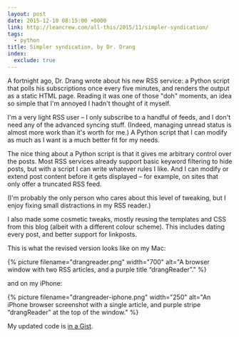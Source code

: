 ```yaml
---
layout: post
date: 2015-12-10 08:15:00 +0000
link: http://leancrew.com/all-this/2015/11/simpler-syndication/
tags:
  - python
title: Simpler syndication, by Dr. Drang
index:
  exclude: true
---
```


A fortnight ago, Dr. Drang wrote about his new RSS service: a Python script that polls his subscriptions once every five minutes, and renders the output as a static HTML page.
Reading it was one of those "doh" moments, an idea so simple that I'm annoyed I hadn't thought of it myself.

I'm a very light RSS user – I only subscribe to a handful of feeds, and I don't need any of the advanced syncing stuff.  (Indeed, managing unread status is almost more work than it's worth for me.)  A Python script that I can modify as much as I want is a much better fit for my needs.

The nice thing about a Python script is that it gives me arbitrary control over the posts.  Most RSS services already support basic keyword filtering to hide posts, but with a script I can write whatever rules I like.  And I can modify or extend post content before it gets displayed – for example, on sites that only offer a truncated RSS feed.

(I'm probably the only person who cares about this level of tweaking, but I enjoy fixing small distractions in my RSS reader.)

I also made some cosmetic tweaks, mostly reusing the templates and CSS from this blog (albeit with a different colour scheme).  This includes dating every post, and better support for linkposts.

This is what the revised version looks like on my Mac:

{%
  picture
  filename="drangreader.png"
  width="700"
  alt="A browser window with two RSS articles, and a purple title “drangReader”."
%}

and on my iPhone:

{%
  picture
  filename="drangreader-iphone.png"
  width="250"
  alt="An iPhone browser screenshot with a single article, and purple stripe “drangReader” at the top of the window."
%}

My updated code is [in a Gist](https://gist.github.com/alexwlchan/01cec115a6f51d35ab26).